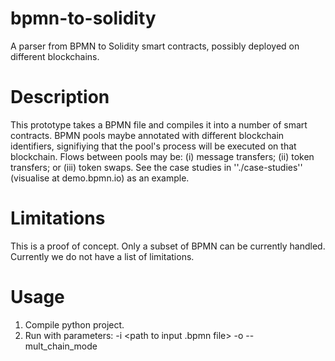# bpmn-to-solidity
A parser from BPMN to Solidity smart contracts, possibly deployed on different blockchains.

# Description

This prototype takes a BPMN file and compiles it into a number of smart contracts. BPMN pools maybe annotated with different blockchain identifiers, signifiying that the pool's process will be executed on that blockchain. Flows between pools may be: (i) message transfers; (ii) token transfers; or (iii) token swaps. See the case studies in ''./case-studies'' (visualise at demo.bpmn.io) as an example.

# Limitations

This is a proof of concept. Only a subset of BPMN can be currently handled. Currently we do not have a list of limitations. 

# Usage

1. Compile python project.
2. Run with parameters: -i <path to input .bpmn file> -o <path to output directory> --mult_chain_mode <true or false>
  
